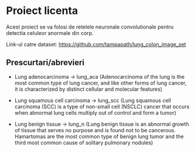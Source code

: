 # Proiect licenta
Acest proiect se va folosi de retelele neuronale convolutionale pentru detectia celuleor anormale din corp.

Link-ul catre dataset: https://github.com/tampapath/lung_colon_image_set

## Prescurtari/abrevieri
    
* Lung adenocarcinoma -> lung_aca (Adenocarcinoma of the lung is the most common type of lung cancer, and like other forms of lung cancer, it is characterized by distinct cellular and molecular features)

* Lung squamous cell carcinoma -> lung_scc (Lung squamous cell carcinoma (SCC) is a type of non-small cell (NSCLC) cancer that occurs when abnormal lung cells multiply out of control and form a tumor)

* Lung benign tissue -> lung_n (Lung benign tissue is an abnormal growth of tissue that serves no purpose and is found not to be cancerous. Hamartomas are the most common type of benign lung tumor and the third most common cause of solitary pulmonary nodules)


